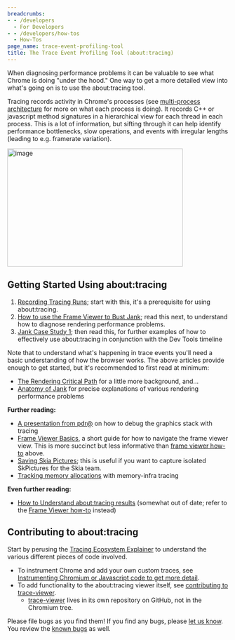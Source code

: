 ```yaml
---
breadcrumbs:
- - /developers
  - For Developers
- - /developers/how-tos
  - How-Tos
page_name: trace-event-profiling-tool
title: The Trace Event Profiling Tool (about:tracing)
---
```


When diagnosing performance problems it can be valuable to see what Chrome is
doing "under the hood." One way to get a more detailed view into what's going on
is to use the about:tracing tool.

Tracing records activity in Chrome's processes (see [multi-process
architecture](http://www.chromium.org/developers/design-documents/multi-process-architecture)
for more on what each process is doing). It records C++ or javascript method
signatures in a hierarchical view for each thread in each process. This is a lot
of information, but sifting through it can help identify performance
bottlenecks, slow operations, and events with irregular lengths (leading to e.g.
framerate variation).

[<img alt="image"
src="/developers/how-tos/trace-event-profiling-tool/abouttracing2.png"
height=269
width=400>](/developers/how-tos/trace-event-profiling-tool/abouttracing2.png)

## Getting Started Using about:tracing

1.  [Recording Tracing
            Runs](/developers/how-tos/trace-event-profiling-tool/recording-tracing-runs);
            start with this, it's a prerequisite for using about:tracing.
2.  [How to use the Frame Viewer to Bust
            Jank](/developers/how-tos/trace-event-profiling-tool/using-frameviewer);
            read this next, to understand how to diagnose rendering performance
            problems.
3.  [Jank Case Study 1](/developers/rendering-performance-case-study-1);
            then read this, for further examples of how to effectively use
            about:tracing in conjunction with the Dev Tools timeline

Note that to understand what's happening in trace events you'll need a basic
understanding of how the browser works. The above articles provide enough to get
started, but it's recommended to first read at minimum:

*   [The Rendering Critical
            Path](/developers/the-rendering-critical-path) for a little more
            background, and...
*   [Anatomy of
            Jank](/developers/how-tos/trace-event-profiling-tool/anatomy-of-jank)
            for precise explanations of various rendering performance problems

**Further reading:**

*   [A presentation from
            pdr@](https://docs.google.com/a/google.com/presentation/d/1pw9kbUFMD7s9KME8yIsCpCNKaSwjkGa89tt4M5rxIGM/edit)
            on how to debug the graphics stack with tracing
*   [Frame Viewer
            Basics](/developers/how-tos/trace-event-profiling-tool/frame-viewer),
            a short guide for how to navigate the frame viewer view. This is
            more succinct but less informative than [frame viewer
            how-to](/developers/how-tos/trace-event-profiling-tool/using-frameviewer)
            above.
*   [Saving Skia
            Pictures](/developers/how-tos/trace-event-profiling-tool/saving-skp-s-from-chromium);
            this is useful if you want to capture isolated SkPictures for the
            Skia team.
*   [Tracking memory
            allocations](https://chromium.googlesource.com/chromium/src/+/HEAD/components/tracing/docs/memory_infra.md)
            with memory-infra tracing

**Even further reading:**

*   [How to Understand about:tracing
            results](/developers/how-tos/trace-event-profiling-tool/trace-event-reading)
            (somewhat out of date; refer to the [Frame Viewer
            how-to](/developers/how-tos/trace-event-profiling-tool/using-frameviewer)
            instead)

## Contributing to about:tracing

Start by perusing the [Tracing Ecosystem
Explainer](https://docs.google.com/a/chromium.org/document/d/1QADiFe0ss7Ydq-LUNOPpIf6z4KXGuWs_ygxiJxoMZKo/edit#)
to understand the various different pieces of code involved.

*   To instrument Chrome and add your own custom traces, see
            [Instrumenting Chromium or Javascript code to get more
            detail](/developers/how-tos/trace-event-profiling-tool/tracing-event-instrumentation).
*   To add functionality to the about:tracing viewer itself, see
            [contributing to
            trace-viewer](https://github.com/google/trace-viewer/wiki/Contributing).
    *   [trace-viewer](https://github.com/google/trace-viewer) lives in
                its own repository on GitHub, not in the Chromium tree.

Please file bugs as you find them! If you find any bugs, please [let us
know](https://github.com/google/trace-viewer/issues/new). You review the [known
bugs](https://github.com/google/trace-viewer/issues) as well.
